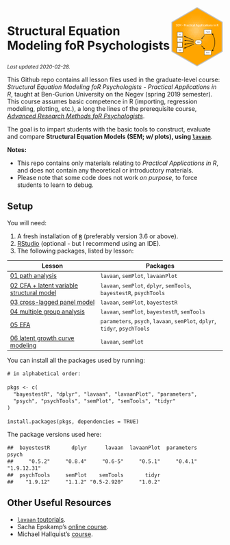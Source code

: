 
<img src='logo/BGUHex.png' align="right" height="139" />

# Structural Equation Modeling foR Psychologists

<sub>*Last updated 2020-02-28.*</sub>

This Github repo contains all lesson files used in the graduate-level
course: *Structural Equation Modeling foR Psychologists - Practical
Applications in R*, taught at Ben-Gurion University on the Negev (spring
2019 semester). This course assumes basic competence in R (importing,
regression modeling, plotting, etc.), a long the lines of the
prerequisite course, [*Advanced Research Methods foR
Psychologists*](https://github.com/mattansb/Advanced-Research-Methods-foR-Psychologists).

The goal is to impart students with the basic tools to construct,
evaluate and compare **Structural Equation Models (SEM; w/ plots), using
[`lavaan`](http://lavaan.ugent.be/)**.

**Notes:**

  - This repo contains only materials relating to *Practical
    Applications in R*, and does not contain any theoretical or
    introductory materials.  
  - Please note that some code does not work *on purpose*, to force
    students to learn to debug.

## Setup

You will need:

1.  A fresh installation of [**`R`**](https://cran.r-project.org/)
    (preferably version 3.6 or above).
2.  [RStudio](https://www.rstudio.com/products/rstudio/download/)
    (optional - but I recommend using an IDE).
3.  The following packages, listed by lesson:

| Lesson                                                                                              | Packages                                                                   |
| --------------------------------------------------------------------------------------------------- | -------------------------------------------------------------------------- |
| [01 path analysis](/01%20path%20analysis)                                                           | `lavaan`, `semPlot`, `lavaanPlot`                                          |
| [02 CFA + latent variable structural model](/02%20CFA%20+%20latent%20variable%20structural%20model) | `lavaan`, `semPlot`, `dplyr`, `semTools`, `bayestestR`, `psychTools`       |
| [03 cross-lagged panel model](/03%20cross-lagged%20panel%20model)                                   | `lavaan`, `semPlot`, `bayestestR`                                          |
| [04 multiple group analysis](/04%20multiple%20group%20analysis)                                     | `lavaan`, `semPlot`, `bayestestR`, `semTools`                              |
| [05 EFA](/05%20EFA)                                                                                 | `parameters`, `psych`, `lavaan`, `semPlot`, `dplyr`, `tidyr`, `psychTools` |
| [06 latent growth curve modeling](/06%20latent%20growth%20curve%20modeling)                         | `lavaan`, `semPlot`                                                        |

You can install all the packages used by running:

    # in alphabetical order:

    pkgs <- c(
      "bayestestR", "dplyr", "lavaan", "lavaanPlot", "parameters",
      "psych", "psychTools", "semPlot", "semTools", "tidyr"
    )

    install.packages(pkgs, dependencies = TRUE)

The package versions used here:

    ##  bayestestR       dplyr      lavaan  lavaanPlot  parameters       psych 
    ##     "0.5.2"     "0.8.4"     "0.6-5"     "0.5.1"     "0.4.1" "1.9.12.31" 
    ##  psychTools     semPlot    semTools       tidyr 
    ##    "1.9.12"     "1.1.2" "0.5-2.920"     "1.0.2"

## Other Useful Resources

  - [`lavaan` toutorials](http://lavaan.ugent.be/tutorial/index.html).  
  - Sacha Epskamp’s [online course](http://sachaepskamp.com/SEM2019).  
  - Michael Hallquist’s
    [course](https://psu-psychology.github.io/psy-597-SEM/).
